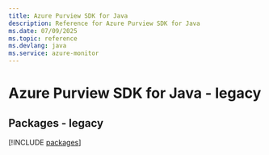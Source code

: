 ```yaml
---
title: Azure Purview SDK for Java
description: Reference for Azure Purview SDK for Java
ms.date: 07/09/2025
ms.topic: reference
ms.devlang: java
ms.service: azure-monitor
---
```

# Azure Purview SDK for Java - legacy
## Packages - legacy
[!INCLUDE [packages](purview-index.md)]